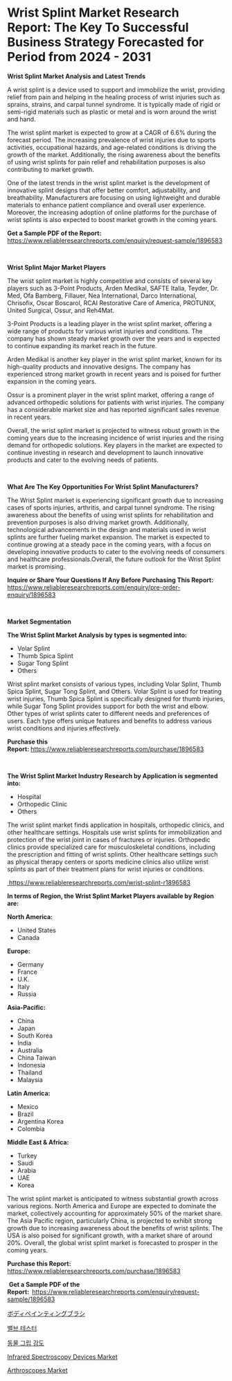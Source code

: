 <p><h1>Wrist Splint Market Research Report: The Key To Successful Business Strategy Forecasted for Period from 2024 - 2031</h1></p><p><strong>Wrist Splint Market Analysis and Latest Trends</strong></p>
<p><p>A wrist splint is a device used to support and immobilize the wrist, providing relief from pain and helping in the healing process of wrist injuries such as sprains, strains, and carpal tunnel syndrome. It is typically made of rigid or semi-rigid materials such as plastic or metal and is worn around the wrist and hand.</p><p>The wrist splint market is expected to grow at a CAGR of 6.6% during the forecast period. The increasing prevalence of wrist injuries due to sports activities, occupational hazards, and age-related conditions is driving the growth of the market. Additionally, the rising awareness about the benefits of using wrist splints for pain relief and rehabilitation purposes is also contributing to market growth.</p><p>One of the latest trends in the wrist splint market is the development of innovative splint designs that offer better comfort, adjustability, and breathability. Manufacturers are focusing on using lightweight and durable materials to enhance patient compliance and overall user experience. Moreover, the increasing adoption of online platforms for the purchase of wrist splints is also expected to boost market growth in the coming years.</p></p>
<p><strong>Get a Sample PDF of the Report:&nbsp;</strong> <a href="https://www.reliableresearchreports.com/enquiry/request-sample/1896583">https://www.reliableresearchreports.com/enquiry/request-sample/1896583</a></p>
<p>&nbsp;</p>
<p><strong>Wrist Splint Major Market Players</strong></p>
<p><p>The wrist splint market is highly competitive and consists of several key players such as 3-Point Products, Arden Medikal, SAFTE Italia, Teyder, Dr. Med, Ofa Bamberg, Fillauer, Nea International, Darco International, Chrisofix, Oscar Boscarol, RCAI Restorative Care of America, PROTUNIX, United Surgical, Ossur, and Reh4Mat.</p><p>3-Point Products is a leading player in the wrist splint market, offering a wide range of products for various wrist injuries and conditions. The company has shown steady market growth over the years and is expected to continue expanding its market reach in the future.</p><p>Arden Medikal is another key player in the wrist splint market, known for its high-quality products and innovative designs. The company has experienced strong market growth in recent years and is poised for further expansion in the coming years.</p><p>Ossur is a prominent player in the wrist splint market, offering a range of advanced orthopedic solutions for patients with wrist injuries. The company has a considerable market size and has reported significant sales revenue in recent years.</p><p>Overall, the wrist splint market is projected to witness robust growth in the coming years due to the increasing incidence of wrist injuries and the rising demand for orthopedic solutions. Key players in the market are expected to continue investing in research and development to launch innovative products and cater to the evolving needs of patients.</p></p>
<p>&nbsp;</p>
<p><strong>What Are The Key Opportunities For Wrist Splint Manufacturers?</strong></p>
<p><p>The Wrist Splint market is experiencing significant growth due to increasing cases of sports injuries, arthritis, and carpal tunnel syndrome. The rising awareness about the benefits of using wrist splints for rehabilitation and prevention purposes is also driving market growth. Additionally, technological advancements in the design and materials used in wrist splints are further fueling market expansion. The market is expected to continue growing at a steady pace in the coming years, with a focus on developing innovative products to cater to the evolving needs of consumers and healthcare professionals.Overall, the future outlook for the Wrist Splint market is promising.</p></p>
<p><strong>Inquire or Share Your Questions If Any Before Purchasing This Report:</strong> <a href="https://www.reliableresearchreports.com/enquiry/pre-order-enquiry/1896583">https://www.reliableresearchreports.com/enquiry/pre-order-enquiry/1896583</a></p>
<p>&nbsp;</p>
<p><strong>Market Segmentation</strong></p>
<p><strong>The Wrist Splint Market Analysis by types is segmented into:</strong></p>
<p><ul><li>Volar Splint</li><li>Thumb Spica Splint</li><li>Sugar Tong Splint</li><li>Others</li></ul></p>
<p><p>Wrist splint market consists of various types, including Volar Splint, Thumb Spica Splint, Sugar Tong Splint, and Others. Volar Splint is used for treating wrist injuries, Thumb Spica Splint is specifically designed for thumb injuries, while Sugar Tong Splint provides support for both the wrist and elbow. Other types of wrist splints cater to different needs and preferences of users. Each type offers unique features and benefits to address various wrist conditions and injuries effectively.</p></p>
<p><strong>Purchase this Report:&nbsp;</strong><a href="https://www.reliableresearchreports.com/purchase/1896583">https://www.reliableresearchreports.com/purchase/1896583</a></p>
<p>&nbsp;</p>
<p><strong>The Wrist Splint Market Industry Research by Application is segmented into:</strong></p>
<p><ul><li>Hospital</li><li>Orthopedic Clinic</li><li>Others</li></ul></p>
<p><p>The wrist splint market finds application in hospitals, orthopedic clinics, and other healthcare settings. Hospitals use wrist splints for immobilization and protection of the wrist joint in cases of fractures or injuries. Orthopedic clinics provide specialized care for musculoskeletal conditions, including the prescription and fitting of wrist splints. Other healthcare settings such as physical therapy centers or sports medicine clinics also utilize wrist splints as part of their treatment plans for wrist injuries or conditions.</p></p>
<p><a href="https://www.reliableresearchreports.com/wrist-splint-r1896583">&nbsp;https://www.reliableresearchreports.com/wrist-splint-r1896583</a></p>
<p><strong>In terms of Region, the Wrist Splint Market Players available by Region are:</strong></p>
<p>
    <p> <strong> North America: </strong>
        <ul>
            <li>United States</li>
            <li>Canada</li>
        </ul>
        </p> 
    <p> <strong> Europe: </strong>
        <ul>
            <li>Germany</li>
            <li>France</li>
            <li>U.K.</li>
            <li>Italy</li>
            <li>Russia</li>
        </ul>
        </p> 
    <p> <strong> Asia-Pacific: </strong>
        <ul>
            <li>China</li>
            <li>Japan</li>
            <li>South Korea</li>
            <li>India</li>
            <li>Australia</li>
            <li>China Taiwan</li>
            <li>Indonesia</li>
            <li>Thailand</li>
            <li>Malaysia</li>
        </ul>
        </p> 
    <p> <strong> Latin America: </strong>
        <ul>
            <li>Mexico</li>
            <li>Brazil</li>
            <li>Argentina Korea</li>
            <li>Colombia</li>
        </ul>
        </p> 
    <p> <strong> Middle East & Africa: </strong>
        <ul>
            <li>Turkey</li>
            <li>Saudi</li>
            <li>Arabia</li>
            <li>UAE</li>
            <li>Korea</li>
        </ul>
    </p>
    </p>
<p><p>The wrist splint market is anticipated to witness substantial growth across various regions. North America and Europe are expected to dominate the market, collectively accounting for approximately 50% of the market share. The Asia Pacific region, particularly China, is projected to exhibit strong growth due to increasing awareness about the benefits of wrist splints. The USA is also poised for significant growth, with a market share of around 20%. Overall, the global wrist splint market is forecasted to prosper in the coming years.</p></p>
<p><strong>Purchase this Report: </strong><a href="https://www.reliableresearchreports.com/purchase/1896583">https://www.reliableresearchreports.com/purchase/1896583</a></p>
<p>&nbsp;<strong>Get a Sample PDF of the Report:&nbsp;&nbsp;</strong><a href="https://www.reliableresearchreports.com/enquiry/request-sample/1896583">https://www.reliableresearchreports.com/enquiry/request-sample/1896583</a></p>
<p><strong></strong></p>
<p><p><a href="https://medium.com/@elenorkiehn/%E3%83%9C%E3%83%87%E3%82%A3%E3%83%9A%E3%82%A4%E3%83%B3%E3%83%88%E3%83%96%E3%83%A9%E3%82%B7%E5%B8%82%E5%A0%B4%E3%81%AE%E8%A6%8F%E6%A8%A1%E3%81%A8%E5%B8%82%E5%A0%B4%E5%8B%95%E5%90%91-%E5%AE%8C%E5%85%A8%E3%81%AA%E6%A5%AD%E7%95%8C%E6%A6%82%E8%A6%81-2024%E5%B9%B4%E3%81%8B%E3%82%892031%E5%B9%B4%E3%81%BE%E3%81%A7-f5f2835f9c98">ボディペインティングブラシ</a></p><p><a href="https://medium.com/@gladycecarter2022/%EB%B0%B8%EB%B8%8C-%ED%85%8C%EC%8A%A4%ED%84%B0-%EC%8B%9C%EC%9E%A5-%EC%84%B1%EA%B3%B5%EC%A0%81%EC%9D%B8-%EB%B9%84%EC%A6%88%EB%8B%88%EC%8A%A4-%EC%A0%84%EB%9E%B5%EC%9D%98-%EC%97%B4%EC%87%A0-2031%EB%85%84%EA%B9%8C%EC%A7%80-%EC%98%88%EC%B8%A1-b072a880330a">밸브 테스터</a></p><p><a href="https://medium.com/@tammyholmes1955/%EB%8F%99%EB%AC%BC%EC%9D%98-%EA%B7%B8%EB%A6%BD%EB%A0%A5-%EC%8B%9C%EC%9E%A5-%EA%B7%9C%EB%AA%A8-cagr-2024-2030%EB%85%84-%ED%8A%B8%EB%A0%8C%EB%93%9C-f6cea165f3c9">동물 그립 강도</a></p><p><a href="https://www.linkedin.com/pulse/infrared-spectroscopy-devices-market-outlook-industry-qpbee?trackingId=RH%2BNl89jCS%2F4WLf0CdIcmw%3D%3D">Infrared Spectroscopy Devices Market</a></p><p><a href="https://www.linkedin.com/pulse/arthroscopes-market-outlook-industry-overview-forecast-gpdje?trackingId=KkZ9y7t3Kj2IAqZRlBhd2A%3D%3D">Arthroscopes Market</a></p></p>